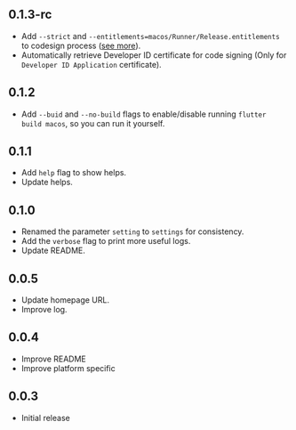 ## 0.1.3-rc

* Add `--strict` and `--entitlements=macos/Runner/Release.entitlements` to codesign process ([see more](https://github.com/juliansteenbakker/flutter_secure_storage/issues/804#issuecomment-2650518260)).
* Automatically retrieve Developer ID certificate for code signing (Only for `Developer ID Application` certificate).

## 0.1.2

* Add `--buid` and `--no-build` flags to enable/disable running `flutter build macos`, so you can run it yourself.

## 0.1.1

* Add `help` flag to show helps.
* Update helps.

## 0.1.0

* Renamed the parameter `setting` to `settings` for consistency.
* Add the `verbose` flag to print more useful logs.
* Update README.

## 0.0.5

* Update homepage URL.
* Improve log.

## 0.0.4

* Improve README
* Improve platform specific

## 0.0.3

* Initial release
